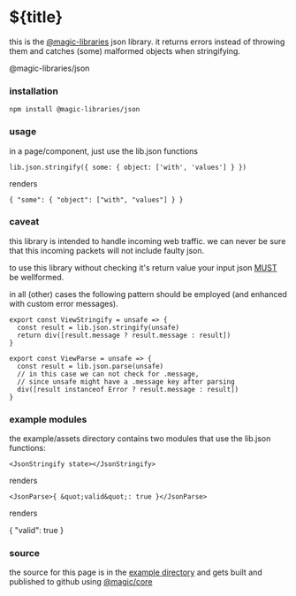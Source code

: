 # ${title}

this is the
[@magic-libraries](https://github.com/magic-libraries)
json library. it returns errors instead of throwing them
and catches (some) malformed objects when stringifying.

<GitBadges>@magic-libraries/json</GitBadges>

### installation

`npm install @magic-libraries/json`

### usage

in a page/component, just use the lib.json functions

`lib.json.stringify({ some: { object: ['with', 'values'] } })`

renders

`{ "some": { "object": ["with", "values"] } }`

### caveat

this library is intended to handle incoming web traffic.
we can never be sure that this incoming packets will not include faulty json.

to use this library without checking it's return value
your input json [MUST](https://datatracker.ietf.org/doc/html/rfc2119#section-1) be wellformed.

in all (other) cases the following pattern should be employed
(and enhanced with custom error messages).

```
export const ViewStringify = unsafe => {
  const result = lib.json.stringify(unsafe)
  return div([result.message ? result.message : result])
}

export const ViewParse = unsafe => {
  const result = lib.json.parse(unsafe)
  // in this case we can not check for .message,
  // since unsafe might have a .message key after parsing
  div([result instanceof Error ? result.message : result])
}
```

### example modules

the example/assets directory contains two modules that use the lib.json functions:

`<JsonStringify state></JsonStringify>`

renders

<JsonStringify state></JsonStringify>

`<JsonParse>{ &quot;valid&quot;: true }</JsonParse>`

renders

<JsonParse>{ "valid": true }</JsonParse>


### source

the source for this page is in the
[example directory](https://github.com/magic-libraries/json/tree/master/example)
and gets built and published to github using
[@magic/core](https://github.com/magic/core)
